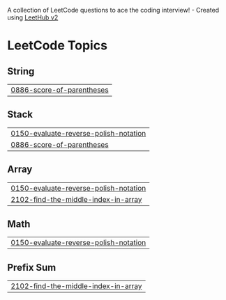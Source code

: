 A collection of LeetCode questions to ace the coding interview! - Created using [LeetHub v2](https://github.com/arunbhardwaj/LeetHub-2.0)
<!---LeetCode Topics Start-->
# LeetCode Topics
## String
|  |
| ------- |
| [0886-score-of-parentheses](https://github.com/yohannes4321/DSA/tree/master/0886-score-of-parentheses) |
## Stack
|  |
| ------- |
| [0150-evaluate-reverse-polish-notation](https://github.com/yohannes4321/DSA/tree/master/0150-evaluate-reverse-polish-notation) |
| [0886-score-of-parentheses](https://github.com/yohannes4321/DSA/tree/master/0886-score-of-parentheses) |
## Array
|  |
| ------- |
| [0150-evaluate-reverse-polish-notation](https://github.com/yohannes4321/DSA/tree/master/0150-evaluate-reverse-polish-notation) |
| [2102-find-the-middle-index-in-array](https://github.com/yohannes4321/DSA/tree/master/2102-find-the-middle-index-in-array) |
## Math
|  |
| ------- |
| [0150-evaluate-reverse-polish-notation](https://github.com/yohannes4321/DSA/tree/master/0150-evaluate-reverse-polish-notation) |
## Prefix Sum
|  |
| ------- |
| [2102-find-the-middle-index-in-array](https://github.com/yohannes4321/DSA/tree/master/2102-find-the-middle-index-in-array) |
<!---LeetCode Topics End-->